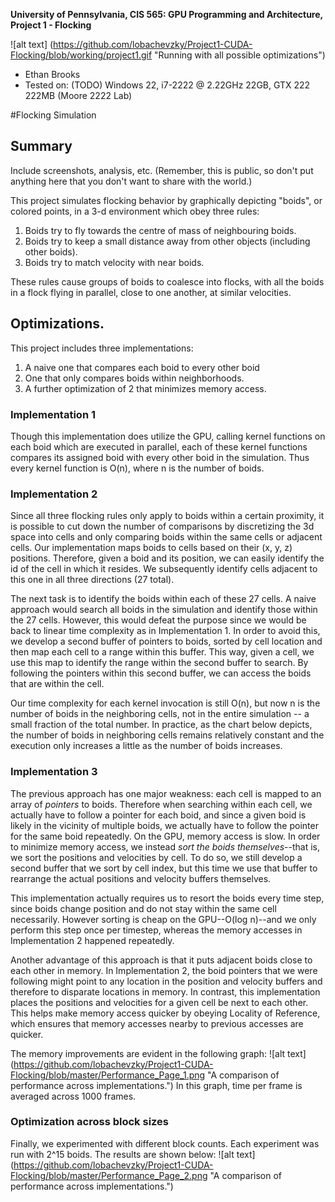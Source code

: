 **University of Pennsylvania, CIS 565: GPU Programming and Architecture,
Project 1 - Flocking**

![alt text] (https://github.com/lobachevzky/Project1-CUDA-Flocking/blob/working/project1.gif "Running with all possible optimizations")

* Ethan Brooks
* Tested on: (TODO) Windows 22, i7-2222 @ 2.22GHz 22GB, GTX 222 222MB (Moore 2222 Lab)

#Flocking Simulation

## Summary
Include screenshots, analysis, etc. (Remember, this is public, so don't put
anything here that you don't want to share with the world.)

This project simulates flocking behavior by graphically depicting "boids", or colored points,  in a 3-d environment which obey three rules:

1. Boids try to fly towards the centre of mass of neighbouring boids.
2. Boids try to keep a small distance away from other objects (including other boids).
3. Boids try to match velocity with near boids.

These rules cause groups of boids to coalesce into flocks, with all the boids in a flock flying in parallel, close to one another, at similar velocities.

## Optimizations.
This project includes three implementations: 
1. A naive one that compares each boid to every other boid
2. One that only compares boids within neighborhoods.
3. A further optimization of 2 that minimizes memory access.

### Implementation 1
Though this implementation does utilize the GPU, calling kernel functions on each boid which are executed in parallel, each of these kernel functions compares its assigned boid with every other boid in the simulation. Thus every kernel function is O(n), where n is the number of boids.

### Implementation 2
Since all three flocking rules only apply to boids within a certain proximity, it is possible to cut down the number of comparisons by discretizing the 3d space into cells and only comparing boids within the same cells or adjacent cells. Our implementation maps boids to cells based on their (x, y, z) positions. Therefore, given a boid and its position, we can easily identify the id of the cell in which it resides. We subsequently identify cells adjacent to this one in all three directions (27 total). 

The next task is to identify the boids within each of these 27 cells. A naive approach would search all boids in the simulation and identify those within the 27 cells. However, this would defeat the purpose since we would be back to linear time complexity as in Implementation 1. In order to avoid this, we develop a second buffer of pointers to boids, sorted by cell location and then map each cell to a range within this buffer. This way, given a cell, we use this map to identify the range within the second buffer to search. By following the pointers within this second buffer, we can access the boids that are within the cell.

Our time complexity for each kernel invocation is still O(n), but now n is the number of boids in the neighboring cells, not in the entire simulation -- a small fraction of the total number. In practice, as the chart below depicts, the number of boids in neighboring cells remains relatively constant and the execution only increases a little as the number of boids increases.

### Implementation 3
The previous approach has one major weakness: each cell is mapped to an array of _pointers_ to boids. Therefore when searching within each cell, we actually have to follow a pointer for each boid, and since a given boid is likely in the vicinity of multiple boids, we actually have to follow the pointer for the same boid repeatedly. On the GPU, memory access is slow. In order to minimize memory access, we instead _sort the boids themselves_--that is, we sort the positions and velocities by cell. To do so, we still develop a second buffer that we sort by cell index, but this time we use that buffer to rearrange the actual positions and velocity buffers themselves.

This implementation actually requires us to resort the boids every time step, since boids change position and do not stay within the same cell necessarily. However sorting is cheap on the GPU--O(log n)--and we only perform this step once per timestep, whereas the memory accesses in Implementation 2 happened repeatedly. 

Another advantage of this approach is that it puts adjacent boids close to each other in memory. In Implementation 2, the boid pointers that we were following might point to any location in the position and velocity buffers and therefore to disparate locations in memory. In contrast, this implementation places the positions and velocities for a given cell be next to each other. This helps make memory access quicker by obeying Locality of Reference, which ensures that memory accesses nearby to previous accesses are quicker.

The memory improvements are evident in the following graph:
![alt text] (https://github.com/lobachevzky/Project1-CUDA-Flocking/blob/master/Performance_Page_1.png "A comparison of performance across implementations.")
In this graph, time per frame is averaged across 1000 frames.

### Optimization across block sizes
Finally, we experimented with different block counts. Each experiment was run with 2^15 boids. The results are shown below:
![alt text] (https://github.com/lobachevzky/Project1-CUDA-Flocking/blob/master/Performance_Page_2.png "A comparison of performance across implementations.")
